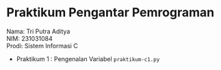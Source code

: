 # Praktikum Pengantar Pemrograman
<div> Nama: Tri Putra Aditya </div>
<div> NIM: 231031084 </div>
<div> Prodi: Sistem Informasi C </div>

* Praktikum 1 : Pengenalan Variabel `praktikum-c1.py`




